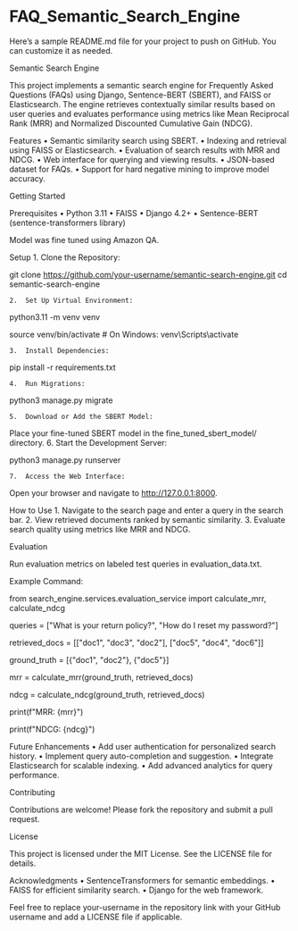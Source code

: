 # FAQ_Semantic_Search_Engine
Here’s a sample README.md file for your project to push on GitHub. You can customize it as needed.

Semantic Search Engine

This project implements a semantic search engine for Frequently Asked Questions (FAQs) using Django, Sentence-BERT (SBERT), and FAISS or Elasticsearch. The engine retrieves contextually similar results based on user queries and evaluates performance using metrics like Mean Reciprocal Rank (MRR) and Normalized Discounted Cumulative Gain (NDCG).

Features
	•	Semantic similarity search using SBERT.
	•	Indexing and retrieval using FAISS or Elasticsearch.
	•	Evaluation of search results with MRR and NDCG.
	•	Web interface for querying and viewing results.
	•	JSON-based dataset for FAQs.
	•	Support for hard negative mining to improve model accuracy.



Getting Started

Prerequisites
	•	Python 3.11
	•	FAISS 
	•	Django 4.2+
	•	Sentence-BERT (sentence-transformers library)

Model was fine tuned using Amazon QA.

Setup
	1.	Clone the Repository:

git clone https://github.com/your-username/semantic-search-engine.git
cd semantic-search-engine


	2.	Set Up Virtual Environment:

python3.11 -m venv venv

source venv/bin/activate   # On Windows: venv\Scripts\activate


	3.	Install Dependencies:

pip install -r requirements.txt


	4.	Run Migrations:

python3 manage.py migrate


	5.	Download or Add the SBERT Model:
Place your fine-tuned SBERT model in the fine_tuned_sbert_model/ directory.
	6.	Start the Development Server:

python3 manage.py runserver


	7.	Access the Web Interface:
Open your browser and navigate to http://127.0.0.1:8000.

How to Use
	1.	Navigate to the search page and enter a query in the search bar.
	2.	View retrieved documents ranked by semantic similarity.
	3.	Evaluate search quality using metrics like MRR and NDCG.


Evaluation

Run evaluation metrics on labeled test queries in evaluation_data.txt.

Example Command:

from search_engine.services.evaluation_service import calculate_mrr, calculate_ndcg


queries = ["What is your return policy?", "How do I reset my password?"]


retrieved_docs = [["doc1", "doc3", "doc2"], ["doc5", "doc4", "doc6"]]


ground_truth = [{"doc1", "doc2"}, {"doc5"}]


mrr = calculate_mrr(ground_truth, retrieved_docs)


ndcg = calculate_ndcg(ground_truth, retrieved_docs)


print(f"MRR: {mrr}")


print(f"NDCG: {ndcg}")

Future Enhancements
	•	Add user authentication for personalized search history.
	•	Implement query auto-completion and suggestion.
	•	Integrate Elasticsearch for scalable indexing.
	•	Add advanced analytics for query performance.

Contributing

Contributions are welcome! Please fork the repository and submit a pull request.

License

This project is licensed under the MIT License. See the LICENSE file for details.

Acknowledgments
	•	SentenceTransformers for semantic embeddings.
	•	FAISS for efficient similarity search.
	•	Django for the web framework.

Feel free to replace your-username in the repository link with your GitHub username and add a LICENSE file if applicable.
